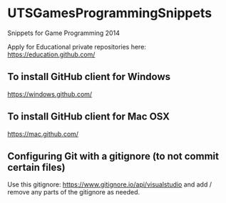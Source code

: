 UTSGamesProgrammingSnippets
===========================

Snippets for Game Programming 2014

Apply for Educational private repositories here:
https://education.github.com/


To install GitHub client for Windows
----------
https://windows.github.com/


To install GitHub client for Mac OSX
----------
https://mac.github.com/



## Configuring Git with a gitignore (to not commit certain files)
Use this gitignore: https://www.gitignore.io/api/visualstudio and add / remove any parts of the gitignore as needed.
